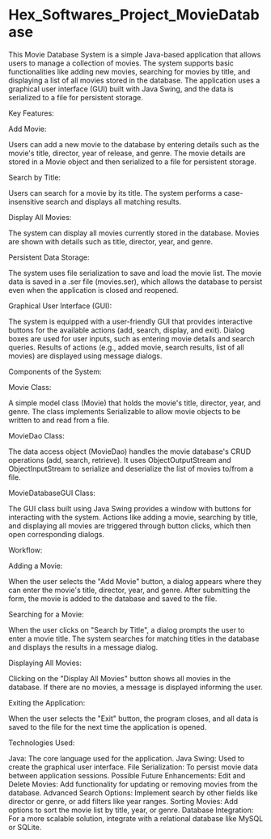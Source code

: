 # Hex_Softwares_Project_MovieDatabase

This Movie Database System is a simple Java-based application that allows users to manage a collection of movies. The system supports basic functionalities like adding new movies, searching for movies by title, and displaying a list of all movies stored in the database. The application uses a graphical user interface (GUI) built with Java Swing, and the data is serialized to a file for persistent storage.

Key Features:

Add Movie:


Users can add a new movie to the database by entering details such as the movie's title, director, year of release, and genre.
The movie details are stored in a Movie object and then serialized to a file for persistent storage.


Search by Title:

Users can search for a movie by its title.
The system performs a case-insensitive search and displays all matching results.


Display All Movies:

The system can display all movies currently stored in the database.
Movies are shown with details such as title, director, year, and genre.


Persistent Data Storage:

The system uses file serialization to save and load the movie list. The movie data is saved in a .ser file (movies.ser), which allows the database to persist even when the application is closed and reopened.



Graphical User Interface (GUI):

The system is equipped with a user-friendly GUI that provides interactive buttons for the available actions (add, search, display, and exit).
Dialog boxes are used for user inputs, such as entering movie details and search queries.
Results of actions (e.g., added movie, search results, list of all movies) are displayed using message dialogs.




Components of the System:

Movie Class:

A simple model class (Movie) that holds the movie's title, director, year, and genre.
The class implements Serializable to allow movie objects to be written to and read from a file.


MovieDao Class:

The data access object (MovieDao) handles the movie database's CRUD operations (add, search, retrieve).
It uses ObjectOutputStream and ObjectInputStream to serialize and deserialize the list of movies to/from a file.


MovieDatabaseGUI Class:

The GUI class built using Java Swing provides a window with buttons for interacting with the system.
Actions like adding a movie, searching by title, and displaying all movies are triggered through button clicks, which then open corresponding dialogs.


Workflow:

Adding a Movie:

When the user selects the "Add Movie" button, a dialog appears where they can enter the movie's title, director, year, and genre. After submitting the form, the movie is added to the database and saved to the file.


Searching for a Movie:

When the user clicks on "Search by Title", a dialog prompts the user to enter a movie title. The system searches for matching titles in the database and displays the results in a message dialog.


Displaying All Movies:

Clicking on the "Display All Movies" button shows all movies in the database. If there are no movies, a message is displayed informing the user.


Exiting the Application:

When the user selects the "Exit" button, the program closes, and all data is saved to the file for the next time the application is opened.


Technologies Used:

Java: The core language used for the application.
Java Swing: Used to create the graphical user interface.
File Serialization: To persist movie data between application sessions.
Possible Future Enhancements:
Edit and Delete Movies: Add functionality for updating or removing movies from the database.
Advanced Search Options: Implement search by other fields like director or genre, or add filters like year ranges.
Sorting Movies: Add options to sort the movie list by title, year, or genre.
Database Integration: For a more scalable solution, integrate with a relational database like MySQL or SQLite.
